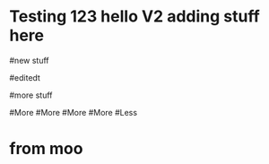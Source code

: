 # Testing 123 hello V2 adding stuff here

#new stuff


#editedt

#more stuff

#More
#More
#More
#More
#Less

#








# from moo